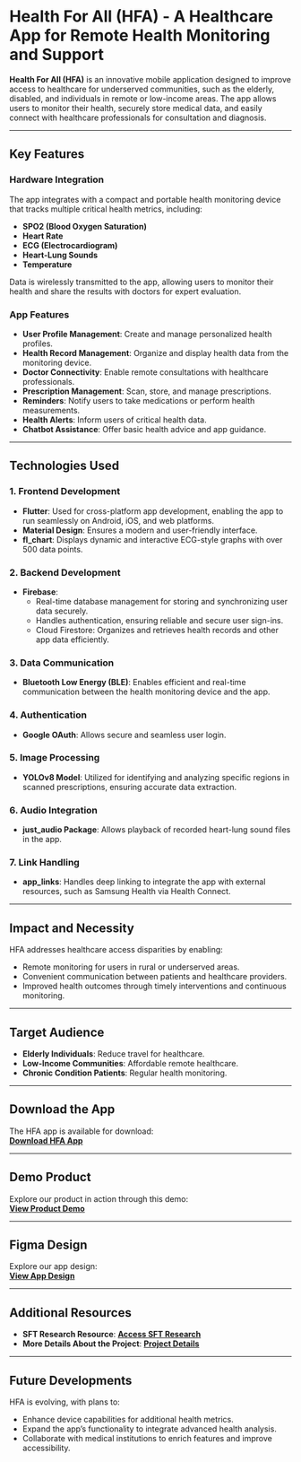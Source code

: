 # Health For All (HFA) - A Healthcare App for Remote Health Monitoring and Support

**Health For All (HFA)** is an innovative mobile application designed to improve access to healthcare for underserved communities, such as the elderly, disabled, and individuals in remote or low-income areas. The app allows users to monitor their health, securely store medical data, and easily connect with healthcare professionals for consultation and diagnosis.

---

## Key Features

### Hardware Integration
The app integrates with a compact and portable health monitoring device that tracks multiple critical health metrics, including:
- **SPO2 (Blood Oxygen Saturation)**
- **Heart Rate**
- **ECG (Electrocardiogram)**
- **Heart-Lung Sounds**
- **Temperature**

Data is wirelessly transmitted to the app, allowing users to monitor their health and share the results with doctors for expert evaluation.

### App Features
- **User Profile Management**: Create and manage personalized health profiles.
- **Health Record Management**: Organize and display health data from the monitoring device.
- **Doctor Connectivity**: Enable remote consultations with healthcare professionals.
- **Prescription Management**: Scan, store, and manage prescriptions.
- **Reminders**: Notify users to take medications or perform health measurements.
- **Health Alerts**: Inform users of critical health data.
- **Chatbot Assistance**: Offer basic health advice and app guidance.

---

## Technologies Used

### 1. **Frontend Development**
- **Flutter**: Used for cross-platform app development, enabling the app to run seamlessly on Android, iOS, and web platforms.  
- **Material Design**: Ensures a modern and user-friendly interface.  
- **fl_chart**: Displays dynamic and interactive ECG-style graphs with over 500 data points.

### 2. **Backend Development**
- **Firebase**: 
  - Real-time database management for storing and synchronizing user data securely.
  - Handles authentication, ensuring reliable and secure user sign-ins.
  - Cloud Firestore: Organizes and retrieves health records and other app data efficiently.

### 3. **Data Communication**
- **Bluetooth Low Energy (BLE)**: Enables efficient and real-time communication between the health monitoring device and the app.

### 4. **Authentication**
- **Google OAuth**: Allows secure and seamless user login.

### 5. **Image Processing**
- **YOLOv8 Model**: Utilized for identifying and analyzing specific regions in scanned prescriptions, ensuring accurate data extraction.

### 6. **Audio Integration**
- **just_audio Package**: Allows playback of recorded heart-lung sound files in the app.

### 7. **Link Handling**
- **app_links**: Handles deep linking to integrate the app with external resources, such as Samsung Health via Health Connect.

---

## Impact and Necessity
HFA addresses healthcare access disparities by enabling:
- Remote monitoring for users in rural or underserved areas.
- Convenient communication between patients and healthcare providers.
- Improved health outcomes through timely interventions and continuous monitoring.

---

## Target Audience
- **Elderly Individuals**: Reduce travel for healthcare.
- **Low-Income Communities**: Affordable remote healthcare.
- **Chronic Condition Patients**: Regular health monitoring.

---

## Download the App
The HFA app is available for download:  
[**Download HFA App**](https://drive.google.com/file/d/12APl8KQVNFzLmk2Lk6lEC6o_Q6Jbc7QD/view?usp=sharing)

---

## Demo Product
Explore our product in action through this demo:  
[**View Product Demo**](https://drive.google.com/file/d/18a_q0sjvQaTyZBtsHXaLK_Y6TH_4S4uc/view?usp=sharing)

---

## Figma Design
Explore our app design:  
[**View App Design**](https://www.figma.com/design/CVCKjBexxaHIwTamQiMnPX/HealthForAll-App)

---

## Additional Resources
- **SFT Research Resource**: [**Access SFT Research**](https://drive.google.com/drive/u/0/folders/1urGEq8EOp1WiWo0_IhsH_1f-cnUYpnIf)  
- **More Details About the Project**: [**Project Details**](https://drive.google.com/drive/u/0/folders/1dB_FHNnQ1XOn9a3TZfbFJOewPzvK6S1V)

---

## Future Developments
HFA is evolving, with plans to:
- Enhance device capabilities for additional health metrics.
- Expand the app’s functionality to integrate advanced health analysis.
- Collaborate with medical institutions to enrich features and improve accessibility.
